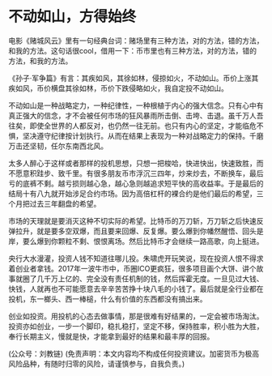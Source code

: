 # 不动如山，方得始终

电影《赌城风云》里有一句经典台词：赌场里有三种方法，对的方法，错的方法，和我的方法。这句话很cool，借用一下：币市里也有三种方法，对的方法，错的方法，和我的方法。

《孙子·军争篇》有言：其疾如风，其徐如林，侵掠如火，不动如山。币价上涨其疾如风，币价横盘其徐如林，币价下跌侵略如火，我自定投不动如山。

不动如山是一种战略定力，一种纪律性，一种根植于内心的强大信念。只有心中有真正强大的信念，才不会被任何市场的狂风暴雨所击倒、击垮、击退。虽千万人吾往矣，即使全世界的人都反对，也仍然一往无前。也只有内心的坚定，才能临危不惧，坚决遵守纪律按计划执行。从而在结果上表现为一种对战略定力的保持。千磨万击还坚韧，任尔东南西北风。

太多人醉心于这样或者那样的投机思想，只想一把梭哈，快进快出，快速致胜，而不愿意积跬步、致千里。有很多朋友币市浮沉三四年，炒来炒去，不断换车，最后亏的底裤不剩。越亏损则越心急，越心急则越追求短平快的高收益率。于是最后的结局十有八九就开始涉足合约市场。因为高倍杠杆的裸合约是他们最后的希望，三个月把过去三年翻盘的希望。

市场的天理就是要消灭这种不切实际的希望。比特币的万刀斩，万刀斩之后快速反弹拉升，就是要多空双爆，而且要来回爆、反复爆。要么爆到你幡然醒悟、回头是岸，要么爆到你颗粒不剩、恨恨离场。然后比特币才会继续一路高歌，向上挺进。

央行大水漫灌，投资人钱不知道往哪儿投。朱啸虎开玩笑说，现在投资人恨不得求着创业者拿钱。2017年一波牛市中，币圈ICO更疯狂，很多项目画个大饼、讲个故事就圈了几千万上亿的、完全没有责任机制的钱，然后挥霍无度。一旦见过大钱、快钱，人就再也不可能愿意去辛辛苦苦挣十块八毛的小钱了。最后就是全行业都在投机，东一榔头、西一棒槌，什么有价值的东西都没有搞出来。

创业如投资。用投机的心态去做事情，那是很难有好结果的，一定会被市场淘汰。投资亦如创业，一步一个脚印，稳扎稳打，坚定不移，保持胜率，积小胜为大胜，奉行长期主义，慢就是快，才能拿到最好的结果和最丰厚的回报。

\(公众号：刘教链\)  \(免责声明：本文内容均不构成任何投资建议。加密货币为极高风险品种，有随时归零的风险，请谨慎参与，自我负责。\)

